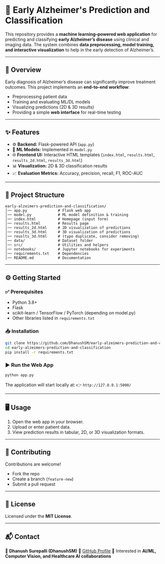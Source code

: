 

# 🧠 Early Alzheimer's Prediction and Classification

This repository provides a **machine learning–powered web application** for predicting and classifying **early Alzheimer’s disease** using clinical and imaging data. The system combines **data preprocessing, model training, and interactive visualization** to help in the early detection of Alzheimer’s.

---

## 🚀 Overview

Early diagnosis of Alzheimer’s disease can significantly improve treatment outcomes.
This project implements an **end-to-end workflow**:

* Preprocessing patient data
* Training and evaluating ML/DL models
* Visualizing predictions (2D & 3D results)
* Providing a simple **web interface** for real-time testing

---

## ✨ Features

* ⚙️ **Backend:** Flask-powered API (`app.py`)
* 🧮 **ML Models:** Implemented in `model.py`
* 🌐 **Frontend UI:** Interactive HTML templates (`index.html`, `results.html`, `results_2d.html`, `results_3d.html`)
* 📊 **Visualization:** 2D & 3D classification results
* 📈 **Evaluation Metrics:** Accuracy, precision, recall, F1, ROC-AUC

---

## 📂 Project Structure

```
early-alzeimers-prediction-and-classification/
│── app.py              # Flask web app
│── model.py            # ML model definition & training
│── index.html          # Homepage (input form)
│── results.html        # Results page
│── results_2d.html     # 2D visualization of predictions
│── results_3d.html     # 3D visualization of predictions
│── reuslts_3d.html     # (typo duplicate, consider removing)
│── data/               # Dataset folder
│── src/                # Utilities and helpers
│── notebooks/          # Jupyter notebooks for experiments
│── requirements.txt    # Dependencies
│── README.md           # Documentation
```

---

## ⚙️ Getting Started

### ✅ Prerequisites

* Python 3.8+
* Flask
* scikit-learn / TensorFlow / PyTorch (depending on model.py)
* Other libraries listed in `requirements.txt`

### 📥 Installation

```bash
git clone https://github.com/DhanushSM/early-alzeimers-prediction-and-classification.git
cd early-alzeimers-prediction-and-classification
pip install -r requirements.txt
```

### ▶️ Run the Web App

```bash
python app.py
```

The application will start locally at:
👉 `http://127.0.0.1:5000/`

---

## 🖥️ Usage

1. Open the web app in your browser.
2. Upload or enter patient data.
3. View prediction results in tabular, 2D, or 3D visualization formats.

---

## 🤝 Contributing

Contributions are welcome!

* Fork the repo
* Create a branch (`feature-new`)
* Submit a pull request

---

## 📜 License

Licensed under the **MIT License**.

---

## 📬 Contact

👤 **Dhanush Surepalli (DhanushSM)**
🔗 [GitHub Profile](https://github.com/DhanushSM)
💼 Interested in **AI/ML, Computer Vision, and Healthcare AI collaborations**


